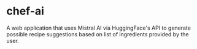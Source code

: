 # chef-ai
A web application that uses Mistral AI via HuggingFace's API to generate possible recipe suggestions based on list of ingredients provided by the user.
